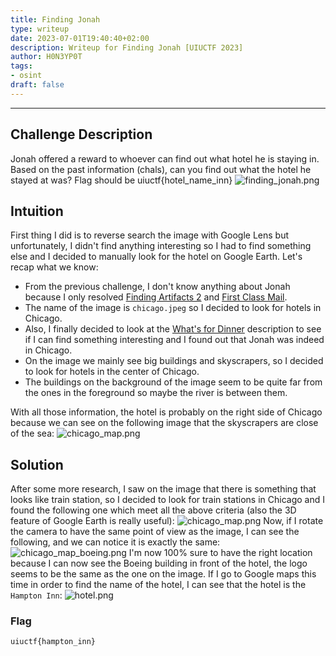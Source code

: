 ```yaml
---
title: Finding Jonah
type: writeup
date: 2023-07-01T19:40:40+02:00
description: Writeup for Finding Jonah [UIUCTF 2023]
author: H0N3YP0T
tags:
- osint
draft: false
---
```

___

## Challenge Description

Jonah offered a reward to whoever can find out what hotel he is staying in. Based on the past information (chals), can you find out what the hotel he stayed at was? Flag should be uiuctf{hotel_name_inn}
![finding_jonah.png](/images/uiuctf_2023/chicago.jpeg)

## Intuition

First thing I did is to reverse search the image with Google Lens but unfortunately, I didn't find anything interesting so I had to find something else and I decided to manually look for the hotel on Google Earth.
Let's recap what we know:
- From the previous challenge, I don't know anything about Jonah because I only resolved [Finding Artifacts 2](/uiuctf_2023/finding_artifacts_2) and [First Class Mail](/uiuctf_2023/first_class_mail).
- The name of the image is `chicago.jpeg` so I decided to look for hotels in Chicago.
- Also, I finally decided to look at the [What's for Dinner](/uiuctf_2023/whats_for_dinner) description to see if I can find something interesting and I found out that Jonah was indeed in Chicago.
- On the image we mainly see big buildings and skyscrapers, so I decided to look for hotels in the center of Chicago.
- The buildings on the background of the image seem to be quite far from the ones in the foreground so maybe the river is between them.

With all those information, the hotel is probably on the right side of Chicago because we can see on the following image that the
skyscrapers are close of the sea:
![chicago_map.png](/images/uiuctf_2023/earth.png)

## Solution

After some more research, I saw on the image that there is something that looks like train station, so I decided to look for train stations in Chicago and I found the following one which meet all the above criteria (also the 3D feature of Google Earth is really useful):
![chicago_map.png](/images/uiuctf_2023/chicago_train.png)
Now, if I rotate the camera to have the same point of view as the image, I can see the following, and we can notice it is exactly the same:
![chicago_map_boeing.png](/images/uiuctf_2023/boeing.png)
I'm now 100% sure to have the right location because I can now see the Boeing building in front of the hotel, the logo seems to be the same as the one on the image.
If I go to Google maps this time in order to find the name of the hotel, I can see that the hotel is the `Hampton Inn`:
![hotel.png](/images/uiuctf_2023/hotel.png)
### Flag

`uiuctf{hampton_inn}`


